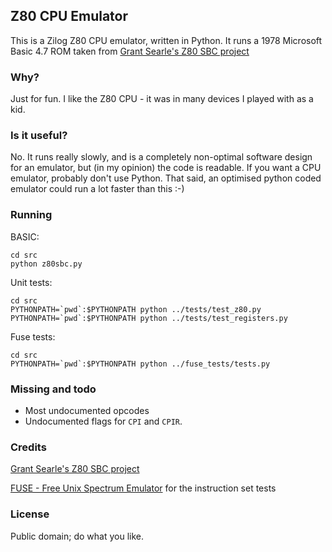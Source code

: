 ## Z80 CPU Emulator

This is a Zilog Z80 CPU emulator, written in Python. 
It runs a 1978 Microsoft Basic 4.7 ROM taken from [Grant Searle's Z80 SBC project](http://searle.hostei.com/grant/z80/SimpleZ80.html)

### Why?
Just for fun. I like the Z80 CPU - it was in many devices I played with as a
kid. 

### Is it useful?
No. It runs really slowly, and is a completely non-optimal software design for
an emulator, but (in my opinion) the code is readable. If you want a CPU emulator, 
probably don't use Python. That said, an optimised python coded emulator could run 
a lot faster than this :-)

### Running
BASIC:
```
cd src
python z80sbc.py
```
Unit tests:
```
cd src
PYTHONPATH=`pwd`:$PYTHONPATH python ../tests/test_z80.py
PYTHONPATH=`pwd`:$PYTHONPATH python ../tests/test_registers.py
```

Fuse tests:
```
cd src
PYTHONPATH=`pwd`:$PYTHONPATH python ../fuse_tests/tests.py
```

### Missing and todo
- Most undocumented opcodes
- Undocumented flags for `CPI` and `CPIR`.

### Credits

[Grant Searle's Z80 SBC project](http://searle.hostei.com/grant/z80/SimpleZ80.html)

[FUSE - Free Unix Spectrum Emulator](http://fuse-emulator.sourceforge.net/) for the instruction set tests

### License
Public domain; do what you like.
